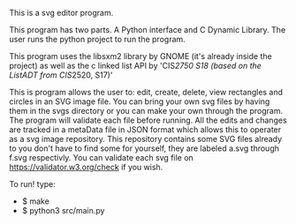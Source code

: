 This is a svg editor program.

This program has two parts. A Python interface and C Dynamic Library. The user runs the python project to run the program.

This program uses the libsxm2 library by GNOME (it's already inside the project) as well as the c linked list API by 'CIS*2750 S18 (based on the ListADT from CIS*2520, S17)'

This is program allows the user to: edit, create, delete, view rectangles and circles in an SVG image file. You can bring your own svg files by having them in the svgs directory or you can make your own through the program. The program will validate each file before running. All the edits and changes are tracked in a metaData file in JSON format which allows this to operater as a svg image repository. This repository contains some SVG files already to you don't have to find some for yourself, they are labeled a.svg through f.svg respectivly. You can validate each svg file on https://validator.w3.org/check if you wish.

To run!
type:
- $ make
- $ python3 src/main.py
